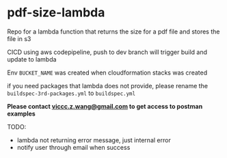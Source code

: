 # pdf-size-lambda
Repo for a lambda function that returns the size for a pdf file and stores the file in s3

CICD using aws codepipeline, push to dev branch will trigger build and update to lambda

Env `BUCKET_NAME` was created when cloudformation stacks was created

if you need packages that lambda does not provide, please rename the `buildspec-3rd-packages.yml` to `buildspec.yml` 

**Please contact viccc.z.wang@gmail.com to get access to postman examples**

TODO:
- lambda not returning error message, just internal error
- notify user through email when success